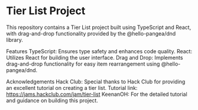 # Tier List Project

This repository contains a Tier List project built using TypeScript and React, with drag-and-drop functionality provided by the @hello-pangea/dnd library.

Features
TypeScript: Ensures type safety and enhances code quality.
React: Utilizes React for building the user interface.
Drag and Drop: Implements drag-and-drop functionality for easy item rearrangement using @hello-pangea/dnd.

Acknowledgements
Hack Club: Special thanks to Hack Club for providing an excellent tutorial on creating a tier list. Tutorial link: https://jams.hackclub.com/jam/tier-list
KeenanOH: For the detailed tutorial and guidance on building this project.
